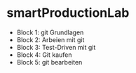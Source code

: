 # smartProductionLab

* Block 1: git Grundlagen
* Block 2: Arbeien mit git
* Block 3: Test-Driven mit git
* Block 4: Git kaufen
* Block 5: git bearbeiten
